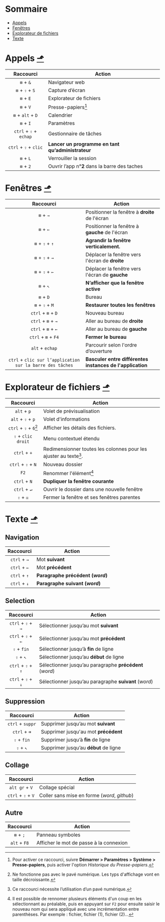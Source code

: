 # Sommaire
- [Appels](#appels)
- [Fenêtres](#fenêtres)
- [Explorateur de fichiers](#explorateur-de-fichiers)
- [Texte](#texte)

# Appels [⬏](#sommaire)
|Raccourci|Action|
|:-:|-|
|`⊞` + `&`|Navigateur web|
|`⊞` + `⇧` + `S`|Capture d’écran|
|`⊞` + `E`|Explorateur de fichiers|
|`⊞` + `V`|Presse-papiers[^1]|
|`⊞` + `alt` + `D`|Calendrier|
|`⊞` + `I`|Paramètres|
|`ctrl` + `⇧` + `echap`|Gestionnaire de tâches|
|`ctrl` + `⇧` + `clic`|**Lancer un programme en tant qu’administrateur**|
|`⊞` + `L`|Verrouiller la session|
|`⊞` + `2`|Ouvrir l’app n°**2** dans la barre des taches|
[^1]: Pour activer ce raccourci, suivre **Démarrer > Paramètres > Système  > Presse-papiers**, puis activer l'option *Historique du Presse-papiers*.

# Fenêtres [⬏](#sommaire)
|Raccourci|Action|
|:-:|-|
|`⊞` + `→`|Positionner la fenêtre à **droite** de l'écran|
|`⊞` + `←`|Positionner la fenêtre à **gauche** de l'écran|
|`⊞` + `⇧` + `↑`|**Agrandir la fenêtre verticalement.**|
|`⊞` + `⇧` + `→`|Déplacer la fenêtre vers l'écran de **droite**|
|`⊞` + `⇧` + `←`|Déplacer la fenêtre vers l'écran de **gauche**|
|`⊞` + `↖`|**N’afficher que la fenêtre active**|
|`⊞` + `D`|Bureau|
|`⊞` + `⇧` + `M`|**Restaurer toutes les fenêtres**|
|`ctrl` + `⊞` + `D`|Nouveau bureau|
|`ctrl` + `⊞` + `→`|Aller au bureau de **droite**|
|`ctrl` + `⊞` + `←`|Aller au bureau de **gauche**|
|`ctrl` + `⊞` + `F4`|**Fermer le bureau**|
|`alt` + `echap`|Parcourir selon l'ordre d’ouverture|
|`ctrl` + `clic sur l’application sur la barre des tâches`|**Basculer entre différentes instances de l'application**|


# Explorateur de fichiers [⬏](#sommaire)
|Raccourci|Action|
|:-:|-|
|`alt` + `p`|Volet de prévisualisation|
|`alt` + `⇧` + `p`|Volet d'informations|
|`ctrl` + `⇧` + `6`[^2]|Afficher les détails des fichiers.|
|`⇧` + `clic droit`|Menu contextuel étendu|
|`ctrl` + `+`|Redimensionner toutes les colonnes pour les ajuster au texte[^3].|
|`ctrl` + `⇧` + `N`|Nouveau dossier|
|`F2`|Renommer l'élément[^4]|
|`ctrl` + `N`|**Dupliquer la fenêtre courante**|
|`ctrl` + `↵`|Ouvrir le dossier dans une nouvelle fenêtre|
|`⇧` + `☒`|Fermer la fenêtre et ses fenêtres parentes|
[^2]: Ne fonctionne pas avec le pavé numérique. Les typs d'affichage vont en taille décroissante.
[^3]: Ce raccourci nécessite l’utilisation d’un pavé numérique.
[^4]: Il est possible de rennomer plusieurs éléments d'un coup en les sélectionnant au préalable, puis en appuyant sur `F2` pour ensuite saisir le nouveau nom qui sera appliqué avec une incrémentation entre parenthèses. Par exemple : fichier, fichier (1), fichier (2)...

# Texte [⬏](#sommaire)

## Navigation
|Raccourci|Action|
|:-:|-|
|`ctrl` + `→`|Mot **suivant**|
|`ctrl` + `←`|Mot **précédent**|
|`ctrl` + `↑`|**Paragraphe précédent (_word_)**|
|`ctrl` + `↓`|**Paragraphe suivant (_word_)**|

## Selection
|Raccourci|Action|
|:-:|-|
|`ctrl` + `⇧` + `→`|Sélectionner jusqu’au mot **suivant**|
|`ctrl` + `⇧` + `←`|Sélectionner jusqu’au mot **précédent**|
|`⇧` + `fin`|Sélectionner jusqu’à **fin** de ligne|
|`⇧` + `↖`|Sélectionner jusqu’au **début** de ligne|
|`ctrl` + `⇧` + `↑`|Sélectionner jusqu’au paragraphe **précédent** (_word_)|
|`ctrl` + `⇧` + `↓`|Sélectionner jusqu’au paragraphe **suivant** (_word_)|

## Suppression
|Raccourci|Action|
|:-:|-|
|`ctrl` + `suppr`|Supprimer jusqu’au mot **suivant**|
|`ctrl` + `⌫`|Supprimer jusqu'au mot **précédent**|
|`⇧` + `fin`|Supprimer jusqu’à **fin** de ligne|
|`⇧` + `↖`|Supprimer jusqu’au **début** de ligne|

## Collage
|Raccourci|Action|
|:-:|-|
|`alt gr` + `V`|Collage spécial|
|`ctrl` + `⇧` + `V`|Coller sans mise en forme (_word_, _github_)|

## Autre
|Raccourci|Action|
|:-:|-|
|`⊞` + `;`|Panneau symboles|
|`alt` + `F8`|Afficher le mot de passe à la connexion|

<!--
|`ctrl` + `Faire glisser Fichiers et Dossiers`|**Copier** un ficher/dossier ou du texte suite à son déplacement graphique (par glisser/déposer)|
|`⇧` + `Faire glisser Fichiers et Dossiers`|**Déplacer** un ficher/dossier ou du texte suite à son déplacement graphique (par glisser/déposer)|
|`alt` + `Faire glisser Fichiers et Dossiers`|créer un raccourci vers le fichier/dossier|

|`Shift` + `Clic sur l’application sur la barre des tâches`|ouvre une instance supplémentaire d'une l’application.|

|`ctrl` + `F5`|rafraîchir complètement une page Web en invalidant le cache local|
-->
